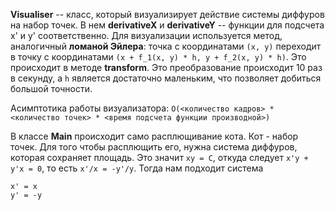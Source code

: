 **Visualiser** -- класс, который визуализирует действие системы диффуров на набор точек.
В нем **derivativeX** и **derivativeY** -- функции для подсчета x' и y' соответственно.
Для визуализации используется метод, аналогичный **ломаной Эйлера**:
точка с координатами `(x, y)` переходит в точку с координатами `(x + f_1(x, y) * h, y + f_2(x, y) * h)`.
Это происходит в методе **transform**. Это преобразование происходит 10 раз в секунду,
а `h` является достаточно маленьким, что позволяет добиться большой точности.

Асимптотика работы визуализатора: `O(<количество кадров> * <количество точек> * <время подсчета функции производной>)`

В классе **Main** происходит само расплющивание кота. Кот - набор точек.
Для того чтобы расплющить его, нужна система диффуров, которая сохраняет площадь. Это значит `xy = C`,
откуда следует `x'y + y'x = 0`, то есть `x'/x = -y'/y`. Тогда нам подходит система
```
x' = x
y' = -y
```
